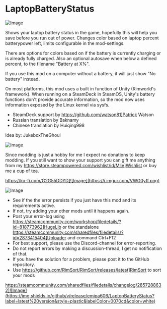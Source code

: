 # LaptopBatteryStatus

![Image](https://i.imgur.com/iCj5o7O.png)


Shows your laptop battery status in the game, hopefully this will help you save before you run out of power. Changes color based on laptop percent batterypower left, limits configurable in the mod-settings. 

There are options for colors based on if the battery is currently charging or is already fully charged. Also an optional autosave when below a defined percent, to the filename "Battery at X%".

If you use this mod on a computer without a battery, it will just show ”No battery” instead.

On most platforms, this mod uses a built in function of Unity (Rimworld's framework). When running on a SteamDeck in SteamOS, Unity's battery functions don't provide accurate information, so the mod now uses information exposed by the Linux kernel via sysfs.

- SteamDeck support by https://github.com/watson81]Patrick Watson
- Russian translation by Baknamy
- Chinese translation by Huiqing998 

Idea by: JukeboxTheGhoul

![Image](https://i.imgur.com/Ds0rBAD.png)

Since modding is just a hobby for me I expect no donations to keep modding. If you still want to show your support you can gift me anything from my https://store.steampowered.com/wishlist/id/Mlie]Wishlist or buy me a cup of tea.

https://ko-fi.com/G2G55DDYD]![Image](https://i.imgur.com/VWG0yff.png)


![Image](https://i.imgur.com/5xwDG6H.png)



-  See if the the error persists if you just have this mod and its requirements active.
-  If not, try adding your other mods until it happens again.
-  Post your error-log using https://steamcommunity.com/workshop/filedetails/?id=818773962]HugsLib or the standalone https://steamcommunity.com/sharedfiles/filedetails/?id=2873415404]Uploader and command Ctrl+F12
-  For best support, please use the Discord-channel for error-reporting.
-  Do not report errors by making a discussion-thread, I get no notification of that.
-  If you have the solution for a problem, please post it to the GitHub repository.
-  Use https://github.com/RimSort/RimSort/releases/latest]RimSort to sort your mods



https://steamcommunity.com/sharedfiles/filedetails/changelog/2857288632]![Image](https://img.shields.io/github/v/release/emipa606/LaptopBatteryStatus?label=latest%20version&style=plastic&labelColor=0070cd&color=white)

